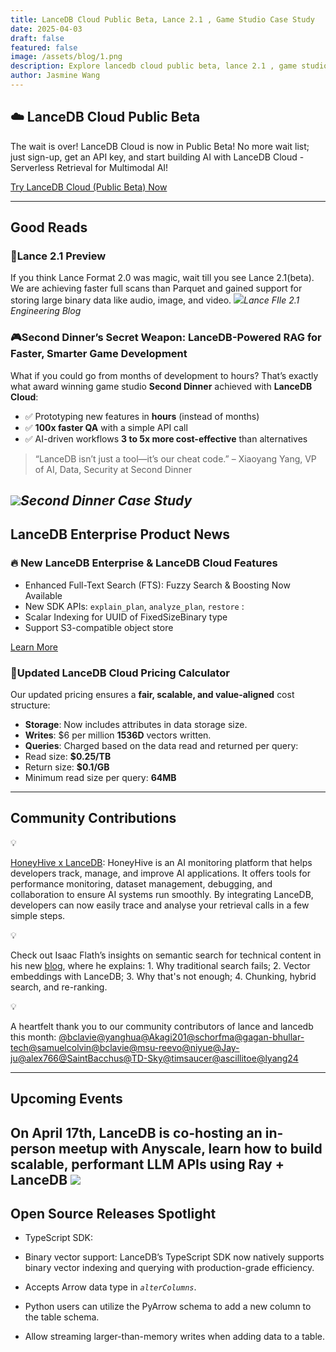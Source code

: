 ```yaml
---
title: LanceDB Cloud Public Beta, Lance 2.1 , Game Studio Case Study
date: 2025-04-03
draft: false
featured: false
image: /assets/blog/1.png
description: Explore lancedb cloud public beta, lance 2.1 , game studio case study with practical insights and expert guidance from the LanceDB team.
author: Jasmine Wang
---
```

## ☁️ LanceDB Cloud Public Beta

The wait is over! LanceDB Cloud is now in Public Beta! No more wait list; just sign-up, get an API key, and start building AI with LanceDB Cloud - Serverless Retrieval for Multimodal AI!

[Try LanceDB Cloud (Public Beta) Now](https://accounts.lancedb.com/sign-up)

---

## Good Reads

### 👀Lance 2.1 Preview

If you think Lance Format 2.0 was magic, wait till you see Lance 2.1(beta).  We are achieving faster full scans than Parquet and gained support for storing large binary data like audio, image, and video.
[![](https://lh7-rt.googleusercontent.com/docsz/AD_4nXeo6pIleHnELadSTFv1gJk9ND2JjF1klt2O9g8xiP7uXqMYhhXvfuC6IPix1BS6JY4i0BBjFXUYocCsJj0Zgx2gUKEWQBLKC9pRzxp-1FWvlnmOlpDroO3_KHfkjl7QtThC_kyG?key=RTVI5Pv23Ppl3wh7-hRqhXlJ)](__GHOST_URL__/lance-file-2-1-smaller-and-simpler/)*Lance FIle 2.1 Engineering Blog*
### 🎮Second Dinner’s Secret Weapon: LanceDB-Powered RAG for Faster, Smarter Game Development

What if you could go from months of development to hours? That’s exactly what award winning game studio **Second Dinner** achieved with **LanceDB Cloud**:

- ✅ Prototyping new features in **hours** (instead of months)
- ✅ **100x faster QA** with a simple API call
- ✅ AI-driven workflows **3 to 5x more cost-effective** than alternatives

> “LanceDB isn’t just a tool—it’s our cheat code.” – Xiaoyang Yang, VP of AI, Data, Security at Second Dinner

[![](__GHOST_URL__/content/images/2025/04/Screenshot-2025-03-20-at-9.48.05-PM.png)](__GHOST_URL__/second-dinners-secret-weapon-lancedb-powered-rag-for-faster-smarter-game-development/)*Second Dinner Case Study*
---

## LanceDB Enterprise Product News

### 🔥 New LanceDB Enterprise & LanceDB Cloud Features

- Enhanced Full-Text Search (FTS): Fuzzy Search & Boosting Now Available
- New SDK APIs:  `explain_plan`,   `analyze_plan`,   `restore` : 
- Scalar Indexing for UUID of FixedSizeBinary type
- Support S3-compatible object store

[Learn More](https://docs.lancedb.com/changelog/changelog)

### 🧮Updated LanceDB Cloud Pricing Calculator 

Our updated pricing ensures a **fair, scalable, and value-aligned** cost structure:

- **Storage**: Now includes attributes in data storage size.
- **Writes**: $6 per million **1536D** vectors written.
- **Queries**: Charged based on the data read and returned per query:
- Read size: **$0.25/TB**
- Return size: **$0.1/GB**
- Minimum read size per query: **64MB**

---

## Community Contributions

💡

[HoneyHive x LanceDB](https://www.honeyhive.ai/post/moving-ai-applications-to-prod-with-lancedb-and-honeyhive): HoneyHive is an AI monitoring platform that helps developers track, manage, and improve AI applications. It offers tools for performance monitoring, dataset management, debugging, and collaboration to ensure AI systems run smoothly. By integrating LanceDB, developers can now easily trace and analyse your retrieval calls in a few simple steps. 

💡

Check out Isaac Flath’s insights on semantic search for technical content in his new [blog](https://isaacflath.com/blog/blog_post?fpath=posts%2F2025-03-17-Retrieval101.ipynb), where he explains: 1. Why traditional search fails; 2. Vector embeddings with LanceDB; 3. Why that's not enough; 4. Chunking, hybrid search, and re-ranking. 

💡

A heartfelt thank you to our community contributors of lance and lancedb this month: [@bclavie](https://github.com/bclavie)[@yanghua](https://github.com/yanghua)[@Akagi201](https://github.com/Akagi201)[@schorfma](https://github.com/schorfma)[@gagan-bhullar-tech](https://github.com/gagan-bhullar-tech)[@samuelcolvin](https://github.com/samuelcolvin)[@bclavie](https://github.com/bclavie)[@msu-reevo](https://github.com/msu-reevo)[@niyue](https://github.com/niyue)[@Jay-ju](https://github.com/Jay-ju)[@alex766](https://github.com/alex766)[@SaintBacchus](https://github.com/SaintBacchus)[@TD-Sky](https://github.com/TD-Sky)[@timsaucer](https://github.com/timsaucer)[@ascillitoe](https://github.com/ascillitoe)[@lyang24](https://github.com/lyang24)

---

## Upcoming Events

On April 17th, LanceDB is co-hosting an in-person meetup with Anyscale,  learn how to build scalable, performant LLM APIs using **Ray + LanceDB**
[![](https://lh7-rt.googleusercontent.com/docsz/AD_4nXefZy_BBnHtZSZEEdaGrJeVLAvSQIvIRtEgLUTN6I8-Kv5JPUmRbIbR6w8bzesjoTjlqlIXIZBhybnCWxHifwtiKWXy0_xxXr0MKjMizpAwNW5efzLC_lFtF8FWgaKWYlqqfdrVmw?key=RTVI5Pv23Ppl3wh7-hRqhXlJ)](https://lu.ma/u0cjfsqo)
---

## Open Source Releases Spotlight 

- TypeScript SDK: 
- Binary vector support: LanceDB’s TypeScript SDK now natively supports binary vector indexing and querying with production-grade efficiency.
- Accepts Arrow data type in *`alterColumns`*.

- Python users can utilize the PyArrow schema to add a new column to the table schema.
- Allow streaming larger-than-memory writes when adding data to a table.

